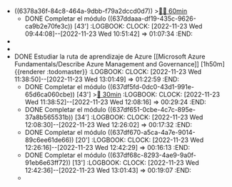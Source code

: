 - ((6378a36f-84c8-464a-9dbb-f79a2dccd0d7)) >[🍅🍅 60min](#agenda-pomo://?t=f-1669193068705-1800%2Cf-1669195820613-1800)
	- DONE Completar el módulo ((637ddaaa-df19-435c-9626-ca9b2e70fe3c)) [43']
	  :LOGBOOK:
	  CLOCK: [2022-11-23 Wed 09:44:08]--[2022-11-23 Wed 10:51:42] =>  01:07:34
	  :END:
-
-
- DONE Estudiar la ruta de aprendizaje de Azure [[Microsoft Azure Fundamentals/Describe Azure Management and Governance]] [1h50m] {{renderer :todomaster}}
  :LOGBOOK:
  CLOCK: [2022-11-23 Wed 11:38:50]--[2022-11-23 Wed 13:01:49] =>  01:22:59
  :END:
	- DONE Completar el módulo ((637df5fd-0dc0-43d1-991e-65d6ca060cbe)) [43'] >[🍅 30min](#agenda-pomo://?t=f-1669199784440-1800)
	  :LOGBOOK:
	  CLOCK: [2022-11-23 Wed 11:38:52]--[2022-11-23 Wed 12:08:16] =>  00:29:24
	  :END:
	- DONE Completar el módulo ((637df651-0cbe-4c7c-895e-37a8b565531b)) [34']
	  :LOGBOOK:
	  CLOCK: [2022-11-23 Wed 12:08:30]--[2022-11-23 Wed 12:26:02] =>  00:17:32
	  :END:
	- DONE Completar el módulo ((637df670-a5ca-4a7e-9014-89c6ee61de66)) [20']
	  :LOGBOOK:
	  CLOCK: [2022-11-23 Wed 12:26:16]--[2022-11-23 Wed 12:42:29] =>  00:16:13
	  :END:
	- DONE Completar el módulo ((637df68c-8293-4ae9-9a0f-91eb6e63ff72)) [13']
	  :LOGBOOK:
	  CLOCK: [2022-11-23 Wed 12:42:36]--[2022-11-23 Wed 13:01:43] =>  00:19:07
	  :END:
	-